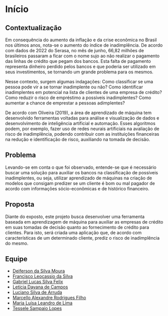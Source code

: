 # Início

## Contextualização

   Em consequência do aumento da inflação e da crise econômica no Brasil nos últimos anos, nota-se o aumento do índice de inadimplência. De acordo com dados de 2022 do Serasa, no mês de junho, 66,82 milhões de brasileiros passaram a ficar com o nome sujo ao não realizar o pagamento das linhas de crédito que pegam dos bancos. Esta falta de pagamento representa dinheiro perdido pelos bancos e que poderia ser utilizado em seus investimentos, se tornando um grande problema para os mesmos.

   Nesse contexto, surgem algumas indagações: Como classificar se uma pessoa pode vir a se tornar inadimplente ou não? Como identificar inadimplentes em potencial na lista de clientes de uma empresa de crédito? Como reduzir o risco de empréstimo a possíveis inadimplentes? Como aumentar a chance de emprestar a pessoas adimplentes? 

   De acordo com Oliveira (2019), a área de aprendizado de máquina tem desenvolvido  ferramentas voltadas para análise e visualização de dados e desenvolvimento de inteligência artificial e automação. Esses algoritmos podem, por exemplo, fazer uso de redes neurais artificiais na avaliação de risco de inadimplência, podendo contribuir com as instituições financeiras na redução e identificação de risco, auxiliando na tomada de decisão.

## Problema

   Levando-se em conta o que foi observado, entende-se que é necessário buscar uma solução para auxiliar os bancos na classificação de possíveis inadimplentes, ou seja,  utilizar aprendizado de máquinas na criação de modelos que consigam predizer se um cliente é bom ou mal pagador de acordo com informações sócio-econômicas e de histórico financeiro. 

## Proposta

   Diante do exposto, este projeto busca desenvolver uma ferramenta baseada em aprendizagem de máquina para auxiliar as empresas de crédito em suas tomadas de decisão quanto ao fornecimento de crédito para clientes. Para isto, será criada uma aplicação que, de acordo com características de um determinado cliente, prediz o risco de inadimplência do mesmo.

## Equipe

 - [Deiferson da Silva Moura](https://github.com/deiferson)
 - [Francisco Leocassio da Silva](https://github.com/leocassiosilva)
 - [Gabriel Lucas Silva Felix](https://github.com/gabriellfelix)
 - [Letícia Dayana de Campos](https://github.com/leticiadcampos92)
 - [Luciano Silva de Arruda](https://github.com/lucenfort)
 - [Marcello Alexandre Rodrigues Filho](https://github.com/marcelloale)
 - [Maria Luísa Leandro de Lima](https://github.com/maluwastaken)
 - [Tessele Sampaio Lopes](https://github.com/tesselesampaio)
 
